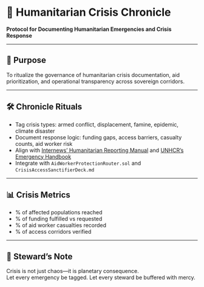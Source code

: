# 📜 Humanitarian Crisis Chronicle  
**Protocol for Documenting Humanitarian Emergencies and Crisis Response**

---

## 🧠 Purpose  
To ritualize the governance of humanitarian crisis documentation, aid prioritization, and operational transparency across sovereign corridors.

---

## 🛠️ Chronicle Rituals  
- Tag crisis types: armed conflict, displacement, famine, epidemic, climate disaster  
- Document response logic: funding gaps, access barriers, casualty counts, aid worker risk  
- Align with [Internews’ Humanitarian Reporting Manual](https://internews.org/wp-content/uploads/2021/02/IN140220_HumanitarianReportingHANDOUTS_WEB.pdf) and [UNHCR’s Emergency Handbook](https://emergency.unhcr.org/)  
- Integrate with `AidWorkerProtectionRouter.sol` and `CrisisAccessSanctifierDeck.md`

---

## 📊 Crisis Metrics  
- % of affected populations reached  
- % of funding fulfilled vs requested  
- % of aid worker casualties recorded  
- % of access corridors verified

---

## 🧠 Steward’s Note  
Crisis is not just chaos—it is planetary consequence.  
Let every emergency be tagged. Let every steward be buffered with mercy.
